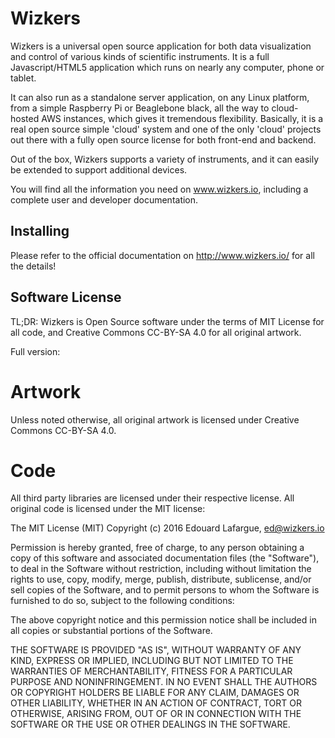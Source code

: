 Wizkers
============

Wizkers is a universal open source application for both data visualization and control of various kinds of scientific instruments. It is a full Javascript/HTML5 application which runs on nearly any computer, phone or tablet.

It can also run as a standalone server application, on any Linux platform, from a simple Raspberry Pi or Beaglebone black, all the way to cloud-hosted AWS instances, which gives it tremendous flexibility. Basically, it is a real open source simple 'cloud' system and one of the only 'cloud' projects out there with a fully open source license for both front-end and backend.

Out of the box, Wizkers supports a variety of instruments, and it can easily be extended to support additional devices.

You will find all the information you need on www.wizkers.io, including a complete user and developer documentation.

Installing
----------

Please refer to the official documentation on http://www.wizkers.io/ for all the details!

Software License
----------------

TL;DR: Wizkers is Open Source software under the terms of MIT License for all code, and Creative Commons CC-BY-SA 4.0 for
all original artwork.

Full version:

Artwork
========

Unless noted otherwise, all original artwork is licensed under Creative Commons CC-BY-SA 4.0.

Code
=====

All third party libraries are licensed under their respective license. All original code is licensed under the MIT license:

 The MIT License (MIT)
  Copyright (c) 2016 Edouard Lafargue, ed@wizkers.io

 Permission is hereby granted, free of charge, to any person obtaining
 a copy of this software and associated documentation files (the "Software"),
 to deal in the Software without restriction, including without limitation
 the rights to use, copy, modify, merge, publish, distribute, sublicense,
 and/or sell copies of the Software, and to permit persons to whom the Software
 is furnished to do so, subject to the following conditions:

 The above copyright notice and this permission notice shall be included in
 all copies or substantial portions of the Software.

 THE SOFTWARE IS PROVIDED "AS IS", WITHOUT WARRANTY OF ANY KIND, EXPRESS OR
 IMPLIED, INCLUDING BUT NOT LIMITED TO THE WARRANTIES OF MERCHANTABILITY,
 FITNESS FOR A PARTICULAR PURPOSE AND NONINFRINGEMENT. IN NO EVENT SHALL THE
 AUTHORS OR COPYRIGHT HOLDERS BE LIABLE FOR ANY CLAIM, DAMAGES OR OTHER LIABILITY,
 WHETHER IN AN ACTION OF CONTRACT, TORT OR OTHERWISE, ARISING FROM, OUT OF OR
 IN CONNECTION WITH THE SOFTWARE OR THE USE OR OTHER DEALINGS IN THE SOFTWARE.